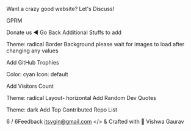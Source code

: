 Want a crazy good website? Let's Discuss!

GPRM

Donate us
◄ Go Back
Additional Stuffs to add

Theme:
radical
Border
Background
please wait for images to load after changing any values

Add GitHub Trophies

Color:
cyan
Icon:
default

Add Visitors Count

Theme:
radical
Layout- horizontal
Add Random Dev Quotes

Theme:
dark
Add Top Contributed Repo List

6 / 6Feedback
itsvgin@gmail.com
</> & Crafted with 💛 Vishwa Gaurav
